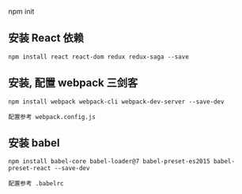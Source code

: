 npm init

## 安装 React 依赖

    npm install react react-dom redux redux-saga --save

## 安装, 配置 webpack 三剑客

    npm install webpack webpack-cli webpack-dev-server --save-dev

    配置参考 webpack.config.js

## 安装 babel

    npm install babel-core babel-loader@7 babel-preset-es2015 babel-preset-react --save-dev

    配置参考 .babelrc
